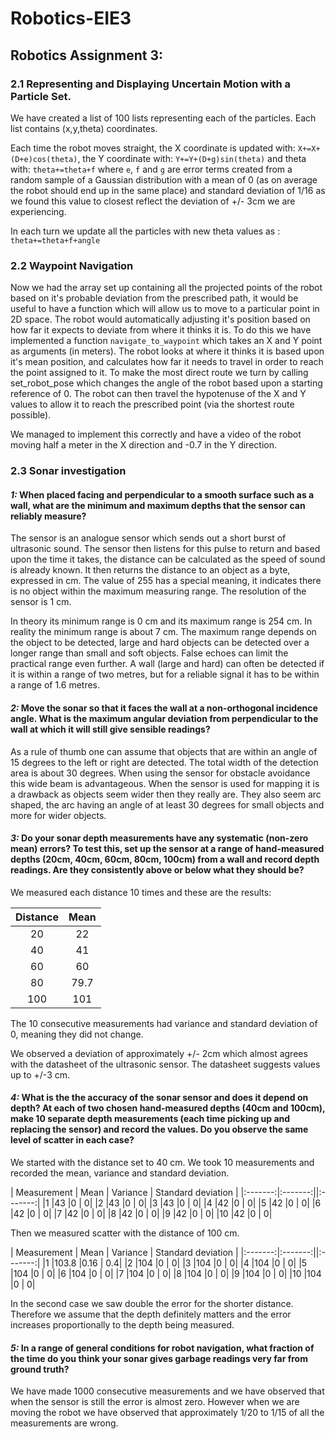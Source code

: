 # Robotics-EIE3
## Robotics Assignment 3:

### 2.1 Representing and Displaying Uncertain Motion with a Particle Set.

We have created a list of 100 lists representing each of the particles. Each list contains (x,y,theta) coordinates.

Each time the robot moves straight, the X coordinate is updated with: `X+=X+(D+e)cos(theta)`, the Y coordinate with: `Y+=Y+(D+g)sin(theta)` and theta with: `theta+=theta+f` where `e`, `f` and `g` are error terms created from a random sample of a Gaussian distribution with a mean of 0 (as on average the robot should end up in the same place) and standard deviation of 1/16 as we found this value to closest reflect the deviation of +/- 3cm we are experiencing.

In each turn we update all the particles with new theta values as : `theta+=theta+f+angle`


### 2.2 Waypoint Navigation
Now we had the array set up containing all the projected points of the robot based on it's probable deviation from the prescribed path, it would be useful to have a function which will allow us to move to a particular point in 2D space. The robot would automatically adjusting it's position based on how far it expects to deviate from where it thinks it is. To do this we have implemented a function `navigate_to_waypoint` which takes an X and Y point as arguments (in meters). The robot looks at where it thinks it is based upon it's mean position, and calculates how far it needs to travel in order to reach the point assigned to it. To make the most direct route we turn by calling set_robot_pose which changes the angle of the robot based upon a starting reference of 0. The robot can then travel the hypotenuse of the X and Y values to allow it to reach the prescribed point (via the shortest route possible).

We managed to implement this correctly and have a video of the robot moving half a meter in the X direction and -0.7 in the Y direction.

### 2.3 Sonar investigation

#### _1:_ When placed facing and perpendicular to a smooth surface such as a wall, what are the minimum and maximum depths that the sensor can reliably measure?

The sensor is an analogue sensor which sends out a short burst of ultrasonic sound. The sensor then listens for this pulse to return and based upon the time it takes, the distance can be calculated as the speed of sound is already known. It then returns the distance to an object as a byte, expressed in cm. The value of 255 has a special meaning, it indicates there is no object within the maximum measuring range. The resolution of the sensor is 1 cm.

In theory its minimum range is 0 cm and its maximum range is 254 cm. In reality the minimum range is about 7 cm. The maximum range depends on the object to be detected, large and hard objects can be detected over a longer range than small and soft objects. False echoes can limit the practical range even further. A wall (large and hard) can often be detected if it is within a range of two metres, but for a reliable signal it has to be within a range of 1.6 metres.

#### _2:_ Move the sonar so that it faces the wall at a non-orthogonal incidence angle. What is the maximum angular deviation from perpendicular to the wall at which it will still give sensible readings?

As a rule of thumb one can assume that objects that are within an angle of 15 degrees to the left or right are detected. The total width of the detection area is about 30 degrees. When using the sensor for obstacle avoidance this wide beam is advantageous. When the sensor is used for mapping it is a drawback as objects seem wider then they really are. They also seem arc shaped, the arc having an angle of at least 30 degrees for small objects and more for wider objects.

#### _3:_ Do your sonar depth measurements have any systematic (non-zero mean) errors? To test this, set up the sensor at a range of hand-measured depths (20cm, 40cm, 60cm, 80cm, 100cm) from a wall and record depth readings. Are they consistently above or below what they should be?

We measured each distance 10 times and these are the results:

|  Distance | Mean |
|:-------:|:-------:|
|20    |22    |
|40     |41        |
|60     |60     |
|80      |79.7     |
|100      |101       |

The 10 consecutive measurements had variance and standard deviation of 0, meaning they did not change.

We observed a deviation of approximately +/- 2cm which almost agrees with the datasheet of the ultrasonic sensor. The datasheet suggests values up to +/-3 cm.

#### _4:_ What is the the accuracy of the sonar sensor and does it depend on depth? At each of two chosen hand-measured depths (40cm and 100cm), make 10 separate depth measurements (each time picking up and replacing the sensor) and record the values. Do you observe the same level of scatter in each case?

We started with the distance set to 40 cm. We took 10 measurements and recorded the mean, variance and standard deviation.

|  Measurement | Mean | Variance | Standard deviation |
|:-------:|:-------:||:-------:|
|1   |43   |0 | 0|
|2   |43   |0 | 0|
|3   |43   |0 | 0|
|4   |42    |0 | 0|
|5   |42    |0 | 0|
|6   |42    |0 | 0|
|7   |42    |0 | 0|
|8   |42    |0 | 0|
|9   |42    |0 | 0|
|10   |42    |0 | 0|

Then we measured scatter with the distance of 100 cm.

|  Measurement | Mean | Variance | Standard deviation |
|:-------:|:-------:||:-------:|
|1   |103.8  |0.16 | 0.4|
|2   |104   |0 | 0|
|3   |104   |0 | 0|
|4   |104   |0 | 0|
|5   |104    |0 | 0|
|6   |104    |0 | 0|
|7   |104    |0 | 0|
|8   |104    |0 | 0|
|9   |104    |0 | 0|
|10   |104    |0 | 0|

In the second case we saw double the error for the shorter distance. Therefore we assume that the depth definitely matters and the error increases proportionally to the depth being measured.

#### _5:_ In a range of general conditions for robot navigation, what fraction of the time do you think your sonar gives garbage readings very far from ground truth?

We have made 1000 consecutive measurements and we have observed that when the sensor is still the error is almost zero. However when we are moving the robot we have observed that approximately 1/20 to 1/15 of all the measurements are wrong.
